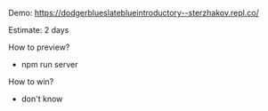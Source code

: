 Demo: https://dodgerblueslateblueintroductory--sterzhakov.repl.co/

Estimate: 2 days

How to preview?
- npm run server

How to win?
- don't know
